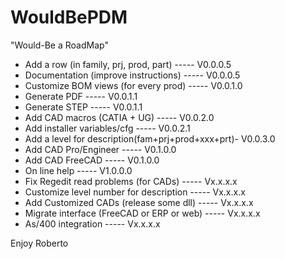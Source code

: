 # WouldBePDM
"Would-Be a RoadMap"

- Add a row (in family, prj, prod, part)       -----  V0.0.0.5
- Documentation (improve instructions)         -----  V0.0.0.5
- Customize BOM views (for every prod)         -----  V0.0.1.0
- Generate PDF                                 -----  V0.0.1.1
- Generate STEP                                -----  V0.0.1.1
- Add CAD macros (CATIA + UG)                  -----  V0.0.2.0
- Add installer variables/cfg                  -----  V0.0.2.1
- Add a level for description(fam+prj+prod+xxx+prt)-  V0.0.3.0
- Add CAD Pro/Engineer                         -----  V0.1.0.0
- Add CAD FreeCAD                              -----  V0.1.0.0
- On line help                                 -----  V1.0.0.0
- Fix Regedit read problems (for CADs)         -----  Vx.x.x.x
- Customize level number for description       -----  Vx.x.x.x
- Add Customized CADs (release some dll)       -----  Vx.x.x.x
- Migrate interface (FreeCAD or ERP or web)    -----  Vx.x.x.x
- As/400 integration                           -----  Vx.x.x.x

Enjoy Roberto